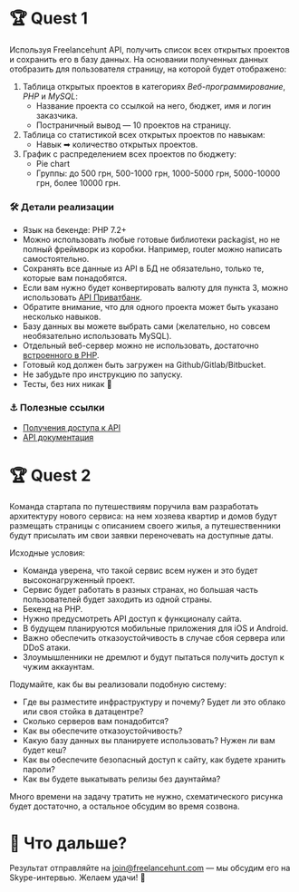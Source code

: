 # 🏆 Quest 1 
Используя Freelancehunt API, получить список всех открытых проектов и сохранить его в базу данных. 
На основании полученных данных отобразить для пользователя страницу, на которой будет отображено:

1. Таблица открытых проектов в категориях *Веб-программирование*, *PHP* и *MySQL*: 
   - Название проекта со ссылкой на него, бюджет, имя и логин заказчика.
   - Постраничный вывод — 10 проектов на страницу.
2. Таблица со статистикой всех открытых проектов по навыкам: 
   - Навык ➡ количество открытых проектов.
3. График с распределением всех проектов по бюджету: 
   - Pie chart
   - Группы: до 500 грн, 500-1000 грн, 1000-5000 грн, 5000-10000 грн, более 10000 грн. 
 
### 🛠 Детали реализации

* Язык на бекенде: PHP 7.2+
* Можно использовать любые готовые библиотеки packagist, но не полный фреймворк из коробки. Например, router можно написать самостоятельно.
* Сохранять все данные из API в БД не обязательно, только те, которые вам понадобятся. 
* Если вам нужно будет конвертировать валюту для пункта 3, можно использовать [API Приватбанк](https://api.privatbank.ua/#p24/exchange).
* Обратите внимание, что для одного проекта может быть указано несколько навыков. 
* Базу данных вы можете выбрать сами (желательно, но совсем необязательно использовать MySQL).    
* Отдельный веб-сервер можно не использовать, достаточно [встроенного в PHP](https://www.php.net/manual/en/features.commandline.webserver.php).
* Готовый код должен быть загружен на Github/Gitlab/Bitbucket.
* Не забудьте про инструкцию по запуску.
* Тесты, без них никак 🏅

### ⚓️ Полезные ссылки
* [Получения доступа к API](https://freelancehunt.com/my/api2)
* [API документация](https://apidocs.freelancehunt.com/?version=latest)

# 🏆 Quest 2 
Команда стартапа по путешествиям поручила вам разработать архитектуру нового сервиса: на нем хозяева квартир и домов будут размещать страницы с описанием своего жилья, а путешественники будут присылать им свои заявки переночевать на доступные даты. 

Исходные условия:

* Команда уверена, что такой сервис всем нужен и это будет высоконагруженный проект.
* Сервис будет работать в разных странах, но большая часть пользователей будет заходить из одной страны.
* Бекенд на PHP.
* Нужно предусмотреть API доступ к функционалу сайта.
* В будущем планируются мобильные приложения для iOS и Android.
* Важно обеспечить отказоустойчивость в случае сбоя сервера или DDoS атаки. 
* Злоумышленники не дремлют и будут пытаться получить доступ к чужим аккаунтам.

Подумайте, как бы вы реализовали подобную систему:

* Где вы разместите инфраструктуру и почему? Будет ли это облако или своя стойка в датацентре?
* Сколько серверов вам понадобится?
* Как вы обеспечите отказоустойчивость?
* Какую базу данных вы планируете использовать? Нужен ли вам будет кеш?
* Как вы обеспечите безопасный доступ к сайту, как будете хранить пароли?
* Как вы будете выкатывать релизы без даунтайма?

Много времени на задачу тратить не нужно, схематического рисунка будет достаточно, а остальное обсудим во время созвона.

# 🚀 Что дальше? 
Результат отправляйте на join@freelancehunt.com — мы обсудим его на Skype-интервью. Желаем удачи! 🤞
